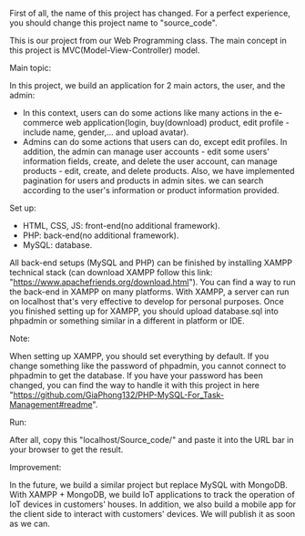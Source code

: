 First of all, the name of this project has changed. For a perfect experience, you should change this project name to "source_code".

This is our project from our Web Programming class. The main concept in this project is MVC(Model-View-Controller) model.

Main topic:

In this project, we build an application for 2 main actors, the user, and the admin:
- In this context, users can do some actions like many actions in the e-commerce web application(login, buy(download) product, edit profile - include name, gender,... and upload avatar).
- Admins can do some actions that users can do, except edit profiles. In addition, the admin can manage user accounts - edit some users' information fields, create, and delete the user account, can manage products - edit, create, and delete products. Also, we have implemented pagination for users and products in admin sites. we can search according to the user's information or product information provided.

Set up:

- HTML, CSS, JS: front-end(no additional framework).
- PHP: back-end(no additional framework).
- MySQL: database.

All back-end setups (MySQL and PHP) can be finished by installing XAMPP technical stack (can download XAMPP follow this link: "https://www.apachefriends.org/download.html"). You can find a way to run the back-end in XAMPP on many platforms. With XAMPP, a server can run on localhost that's very effective to develop for personal purposes. Once you finished setting up for XAMPP, you should upload database.sql into phpadmin or something similar in a different in platform or IDE.

Note:

When setting up XAMPP, you should set everything by default. If you change something like the password of phpadmin, you cannot connect to phpadmin to get the database. If you have your password has been changed, you can find the way to handle it with this project in here "https://github.com/GiaPhong132/PHP-MySQL-For_Task-Management#readme".

Run:

After all, copy this "localhost/Source_code/" and paste it into the URL bar in your browser to get the result.

Improvement:

In the future, we build a similar project but replace MySQL with MongoDB. With XAMPP + MongoDB, we build IoT applications to track the operation of IoT devices in customers' houses. In addition, we also build a mobile app for the client side to interact with customers' devices. We will publish it as soon as we can.
